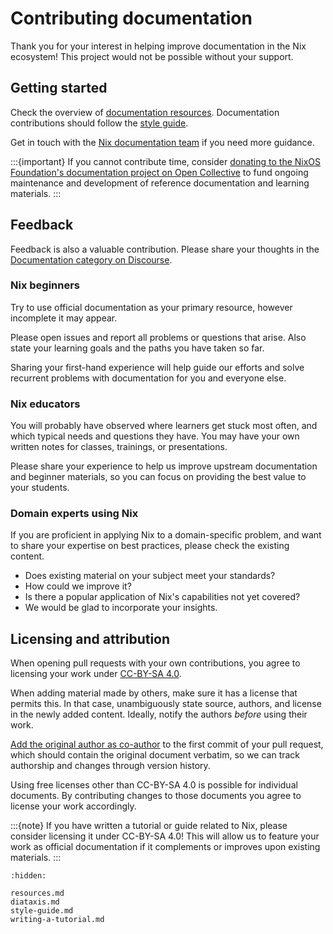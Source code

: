 # Contributing documentation

Thank you for your interest in helping improve documentation in the Nix ecosystem!
This project would not be possible without your support.

## Getting started

Check the overview of [documentation resources](./resources.md).
Documentation contributions should follow the [style guide](./style-guide.md).

Get in touch with the [Nix documentation team](https://nixos.org/community/teams/documentation) if you need more guidance.

:::{important}
If you cannot contribute time, consider [donating to the NixOS Foundation's documentation project on Open Collective](https://opencollective.com/nixos/projects/nix-documentation) to fund ongoing maintenance and development of reference documentation and learning materials.
:::

## Feedback

Feedback is also a valuable contribution.
Please share your thoughts in the [Documentation category on Discourse](https://discourse.nixos.org/c/dev/documentation/25).

### Nix beginners

Try to use official documentation as your primary resource, however incomplete it may appear.

Please open issues and report all problems or questions that arise.
Also state your learning goals and the paths you have taken so far.

Sharing your first-hand experience will help guide our efforts and solve recurrent problems with documentation for you and everyone else.

### Nix educators

You will probably have observed where learners get stuck most often, and which typical needs and questions they have.
You may have your own written notes for classes, trainings, or presentations.

Please share your experience to help us improve upstream documentation and beginner materials, so you can focus on providing the best value to your students.

### Domain experts using Nix

If you are proficient in applying Nix to a domain-specific problem, and want to share your expertise on best practices, please check the existing content.
- Does existing material on your subject meet your standards?
- How could we improve it?
- Is there a popular application of Nix's capabilities not yet covered?
- We would be glad to incorporate your insights.

## Licensing and attribution

When opening pull requests with your own contributions, you agree to licensing your work under [CC-BY-SA 4.0](https://creativecommons.org/licenses/by-sa/4.0/).

When adding material made by others, make sure it has a license that permits this.
In that case, unambiguously state source, authors, and license in the newly added content.
Ideally, notify the authors *before* using their work.

[Add the original author as co-author](https://docs.github.com/en/pull-requests/committing-changes-to-your-project/creating-and-editing-commits/creating-a-commit-with-multiple-authors) to the first commit of your pull request, which should contain the original document verbatim, so we can track authorship and changes through version history.

Using free licenses other than CC-BY-SA 4.0 is possible for individual documents.
By contributing changes to those documents you agree to license your work accordingly.

:::{note}
If you have written a tutorial or guide related to Nix, please consider licensing it under CC-BY-SA 4.0!
This will allow us to feature your work as official documentation if it complements or improves upon existing materials.
:::

```{toctree}
:hidden:

resources.md
diataxis.md
style-guide.md
writing-a-tutorial.md
```
